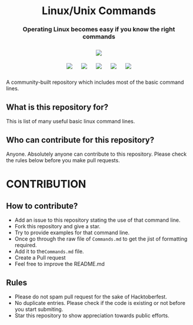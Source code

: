 <h1 align="center">Linux/Unix Commands</h1>
<h3 align="center">Operating Linux becomes easy if you know the right commands</h3>

<p align="center">
<img style="padding:10px;" src="https://img.shields.io/badge/Open%20Source-💕%20-9cf?style=for-the-badge"><br>
<img style="padding:10px;" src="https://img.shields.io/github/contributors/iamshm/Linux-Unix-Commands?style=flat-square">
<img style="padding:10px;" src="https://img.shields.io/github/hacktoberfest/2019/iamshm/Linux-Unix-Commands?suggestion_label=Hacktoberfest&style=flat-square">
<img style="padding:10px;" src="https://img.shields.io/github/forks/iamshm/Linux-Unix-Commands?label=Forks&style=flat-square">
<img style="padding:10px;" src="https://img.shields.io/github/stars/iamshm/Linux-Unix-Commands?style=flat-square">
<img style="padding:10px;" src="https://img.shields.io/github/license/iamshm/Linux-Unix-Commands?style=flat-square">



A community-built repository which includes most of the basic command lines.

</p>

## What is this repository for?

This is list of many useful basic linux command lines.

## Who can contribute for this repository?

Anyone. Absolutely anyone can contribute to this repository. Please check the rules below before you make pull requests.

# CONTRIBUTION

## How to contribute?

- Add an issue to this repository stating the use of that command line.
- Fork this repository and give a star.
- Try to provide examples for that command line.
- Once go through the raw file of `Commands.md` to get the jist of formatting required.
- Add it to the`Commands.md` file.
- Create a Pull request
- Feel free to improve the README.md

## Rules

- Please do not spam pull request for the sake of Hacktoberfest.
- No duplicate entries. Please check if the code is existing or not before you start submiting.
- Star this repository to show appreciation towards public efforts.
